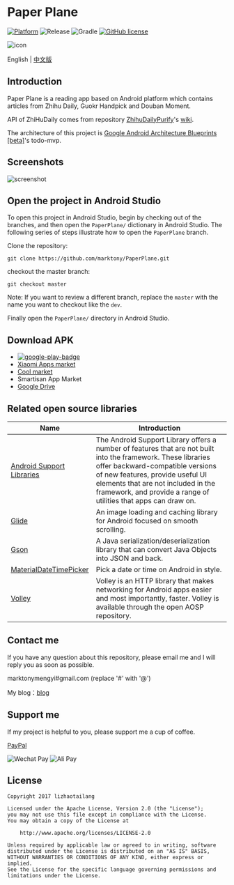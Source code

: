 # Paper Plane

[![Platform](https://img.shields.io/badge/platform-Android-blue.svg)](https://github.com/marktony/ZhiHuDaily)
![Release](https://img.shields.io/badge/release-3.2.0-blue.svg)
![Gradle](https://img.shields.io/badge/gradle-2.2.3-blue.svg)
[![GitHub license](https://img.shields.io/badge/license-Apache%202-blue.svg)](https://raw.githubusercontent.com/marktony/ZhiHuDaily/master/LICENSE)

![icon](https://github.com/marktony/ZhiHuDaily/blob/master/art/icon.png)

English | [中文版](https://github.com/marktony/ZhiHuDaily/blob/master/README_CN.MD)

## Introduction

Paper Plane is a reading app based on Android platform which contains articles from Zhihu Daily, Guokr Handpick and Douban Moment.

API of ZhiHuDaily comes from repository [ZhihuDailyPurify](https://github.com/izzyleung/ZhihuDailyPurify)'s [wiki](https://github.com/izzyleung/ZhihuDailyPurify/wiki/%E7%9F%A5%E4%B9%8E%E6%97%A5%E6%8A%A5-API-%E5%88%86%E6%9E%90).

 The architecture of this project is [Google Android Architecture Blueprints [beta]](https://github.com/googlesamples/android-architecture)'s todo-mvp.

## Screenshots
![screenshot](https://github.com/marktony/ZhiHuDaily/blob/master/art/screenshot.png)

## Open the project in Android Studio
To open this project in Android Studio, begin by checking out of the branches, and then open the `PaperPlane/` dictionary in Android Studio. The following series of steps illustrate how to open the `PaperPlane` branch.

Clone the repository:
```
git clone https://github.com/marktony/PaperPlane.git
```

checkout the master branch:
```
git checkout master
```

Note: If you want to review a different branch, replace the `master` with the name you want to checkout like the `dev`.

Finally open the `PaperPlane/` directory in Android Studio.

## Download APK
* [![google-play-badge](https://github.com/marktony/ZhiHuDaily/blob/master/art/google-play-badge.png)](https://play.google.com/store/apps/details?id=com.marktony.zhihudaily)
* [Xiaomi Apps market](http://app.mi.com/detail/312703?ref=search)
* [Cool market](http://www.coolapk.com/apk/com.marktony.zhihudaily)
* Smartisan App Market
* [Google Drive](https://drive.google.com/open?id=0B3yYs4KaSVg_MnpfVVY1S0s0MVU)

## Related open source libraries
Name | Introduction
--------- | --------
[Android Support Libraries](https://developer.android.com/topic/libraries/support-library/index.html) | The Android Support Library offers a number of features that are not built into the framework. These libraries offer backward-compatible versions of new features, provide useful UI elements that are not included in the framework, and provide a range of utilities that apps can draw on.
[Glide](https://github.com/bumptech/glide) | An image loading and caching library for Android focused on smooth scrolling.
[Gson](https://github.com/google/gson) | A Java serialization/deserialization library that can convert Java Objects into JSON and back.
[MaterialDateTimePicker](https://github.com/wdullaer/MaterialDateTimePicker) | Pick a date or time on Android in style.
[Volley](https://android.googlesource.com/platform/frameworks/volley/) | Volley is an HTTP library that makes networking for Android apps easier and most importantly, faster. Volley is available through the open AOSP repository.

## Contact me
If you have any question about this repository, please email me and I will reply you as soon as possible.

marktonymengyi#gmail.com (replace '#' with '@')

My blog：[blog](http://marktony.github.io/)

## Support me
If my project is helpful to you, please support me a cup of coffee.

[PayPal](https://www.paypal.me/TonnyL/1)

![Wechat Pay](https://github.com/marktony/ZhiHuDaily/blob/master/art/wechat_qrcode.png)
![Ali Pay](https://github.com/marktony/ZhiHuDaily/blob/master/art/alipay_qr_code.png)

## License

    Copyright 2017 lizhaotailang

    Licensed under the Apache License, Version 2.0 (the "License");
    you may not use this file except in compliance with the License.
    You may obtain a copy of the License at

        http://www.apache.org/licenses/LICENSE-2.0

    Unless required by applicable law or agreed to in writing, software
    distributed under the License is distributed on an "AS IS" BASIS,
    WITHOUT WARRANTIES OR CONDITIONS OF ANY KIND, either express or implied.
    See the License for the specific language governing permissions and
    limitations under the License.
